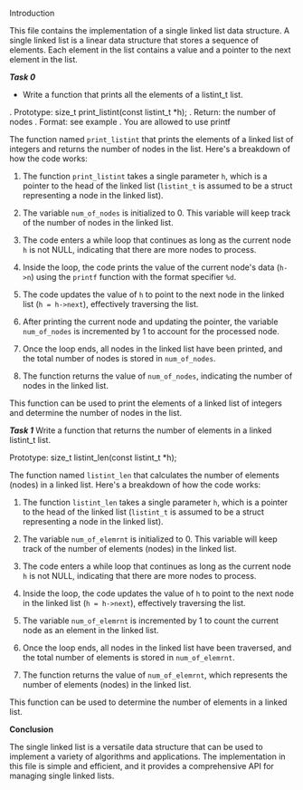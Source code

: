 Introduction

This file contains the implementation of a single linked list data structure. A single linked list is a linear data structure that stores a sequence of elements. Each element in the list contains a value and a pointer to the next element in the list.

   ***Task 0***
- Write a function that prints all the elements of a listint_t list.

. Prototype: size_t print_listint(const listint_t *h);
. Return: the number of nodes
. Format: see example
. You are allowed to use printf


The function named `print_listint` that prints the elements of a linked list of integers and returns the number of nodes in the list. Here's a breakdown of how the code works:

1. The function `print_listint` takes a single parameter `h`, which is a pointer to the head of the linked list (`listint_t` is assumed to be a struct representing a node in the linked list).

2. The variable `num_of_nodes` is initialized to 0. This variable will keep track of the number of nodes in the linked list.

3. The code enters a while loop that continues as long as the current node `h` is not NULL, indicating that there are more nodes to process.

4. Inside the loop, the code prints the value of the current node's data (`h->n`) using the `printf` function with the format specifier `%d`.

5. The code updates the value of `h` to point to the next node in the linked list (`h = h->next`), effectively traversing the list.

6. After printing the current node and updating the pointer, the variable `num_of_nodes` is incremented by 1 to account for the processed node.

7. Once the loop ends, all nodes in the linked list have been printed, and the total number of nodes is stored in `num_of_nodes`.

8. The function returns the value of `num_of_nodes`, indicating the number of nodes in the linked list.

This function can be used to print the elements of a linked list of integers and determine the number of nodes in the list.


   ***Task 1***
Write a function that returns the number of elements in a linked listint_t list.

Prototype: size_t listint_len(const listint_t *h);

The function named `listint_len` that calculates the number of elements (nodes) in a linked list. Here's a breakdown of how the code works:

1. The function `listint_len` takes a single parameter `h`, which is a pointer to the head of the linked list (`listint_t` is assumed to be a struct representing a node in the linked list).

2. The variable `num_of_elemrnt` is initialized to 0. This variable will keep track of the number of elements (nodes) in the linked list.

3. The code enters a while loop that continues as long as the current node `h` is not NULL, indicating that there are more nodes to process.

4. Inside the loop, the code updates the value of `h` to point to the next node in the linked list (`h = h->next`), effectively traversing the list.

5. The variable `num_of_elemrnt` is incremented by 1 to count the current node as an element in the linked list.

6. Once the loop ends, all nodes in the linked list have been traversed, and the total number of elements is stored in `num_of_elemrnt`.

7. The function returns the value of `num_of_elemrnt`, which represents the number of elements (nodes) in the linked list.

This function can be used to determine the number of elements in a linked list.


   **Conclusion**

The single linked list is a versatile data structure that can be used to implement a variety of algorithms and applications. The implementation in this file is simple and efficient, and it provides a comprehensive API for managing single linked lists.